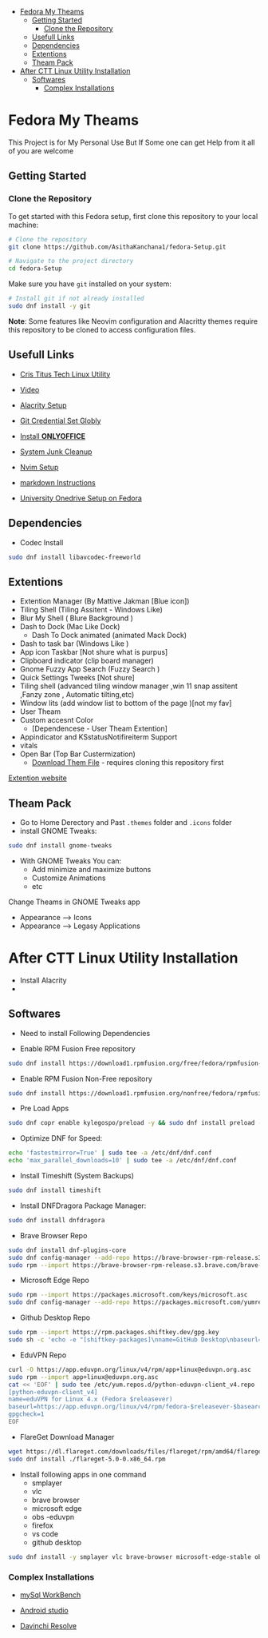 

<!-- toc -->

- [Fedora My Theams](#fedora-my-theams)
  * [Getting Started](#getting-started)
    + [Clone the Repository](#clone-the-repository)
  * [Usefull Links](#usefull-links)
  * [Dependencies](#dependencies)
  * [Extentions](#extentions)
  * [Theam Pack](#theam-pack)
- [After CTT Linux Utility Installation](#after-ctt-linux-utility-installation)
  * [Softwares](#softwares)
    + [Complex Installations](#complex-installations)

<!-- tocstop -->

# Fedora My Theams 
This Project is for My Personal Use But If Some one can get Help from it all of you are welcome

## Getting Started

### Clone the Repository

To get started with this Fedora setup, first clone this repository to your local machine:

```bash
# Clone the repository
git clone https://github.com/AsithaKanchana1/fedora-Setup.git

# Navigate to the project directory
cd fedora-Setup
```

Make sure you have `git` installed on your system:
```bash
# Install git if not already installed
sudo dnf install -y git
```

**Note**: Some features like Neovim configuration and Alacritty themes require this repository to be cloned to access configuration files. 

## Usefull Links 
- [Cris Titus Tech Linux Utility](https://github.com/ChrisTitusTech/linutil.git)

- [Video](https://youtu.be/viffvWtMTdo)

- [Alacrity Setup](/alacrity-setup.md)

- [Git Credential Set Globly ](/set-git-defaults.md)

- [Install **ONLYOFFICE**](/only-office-rpm.md)

- [System Junk Cleanup](/system-clean.md)

- [Nvim Setup](/nvim-config.md)

- [markdown Instructions](/markdown-instructions.md)

- [University Onedrive Setup on Fedora](/one-drive-sync.md)


## Dependencies 
- Codec Install 

```bash 
sudo dnf install libavcodec-freeworld
```

## Extentions 
- Extention Manager (By Mattive Jakman [Blue icon])
- Tiling Shell (Tiling Assitent - Windows Like)
- Blur My Shell ( Blure Background )
- Dash to Dock (Mac Like Dock)
    - Dash To Dock animated (animated Mack Dock)
- Dash to task bar (Windows Like )
- App icon Taskbar [Not shure what is purpus]
- Clipboard indicator (clip board manager)
- Gnome Fuzzy App Search (Fuzzy Search )
- Quick Settings Tweeks [Not shure]
- Tiling shell (advanced tiling window manager ,win 11 snap assitent ,Fanzy zone , Automatic tilting,etc)
- Window lits (add window list to bottom of the page )[not my fav]
- User Theam
- Custom accesnt Color 
    - [Dependencese - User Theam Extention]
- Appindicator and KSstatusNotifireiterm Support
- vitals
- Open Bar (Top Bar Custermization)
    - [Download Them File](/config/openbar) - requires cloning this repository first


[Extention website](https://extensions.gnome.org/extension/7065/tiling-shell/)

## Theam Pack 

- Go to Home Derectory and Past  `.themes` folder and `.icons` folder 
- install GNOME Tweaks:

```bash
sudo dnf install gnome-tweaks
```

- With GNOME Tweaks You can:
  - Add minimize and maximize buttons
  - Customize Animations
  - etc

Change Theams in GNOME Tweaks app 

- Appearance --> Icons 
- Appearance --> Legasy Applications

# After CTT Linux Utility Installation 

- Install Alacrity  
- 
## Softwares 
- Need to install Following Dependencies

- Enable RPM Fusion Free repository
```bash
sudo dnf install https://download1.rpmfusion.org/free/fedora/rpmfusion-free-release-$(rpm -E %fedora).noarch.rpm
```

- Enable RPM Fusion Non-Free repository
```bash
sudo dnf install https://download1.rpmfusion.org/nonfree/fedora/rpmfusion-nonfree-release-$(rpm -E %fedora).noarch.rpm
```

- Pre Load Apps 
```bash
sudo dnf copr enable kylegospo/preload -y && sudo dnf install preload -y && sudo systemctl enable --now preload
```

- Optimize DNF for Speed:
```bash
echo 'fastestmirror=True' | sudo tee -a /etc/dnf/dnf.conf
echo 'max_parallel_downloads=10' | sudo tee -a /etc/dnf/dnf.conf
```

- Install Timeshift (System Backups)
```bash
sudo dnf install timeshift
```

- Install DNFDragora Package Manager:
```bash
sudo dnf install dnfdragora
```

- Brave Browser Repo
```bash
sudo dnf install dnf-plugins-core
sudo dnf config-manager --add-repo https://brave-browser-rpm-release.s3.brave.com/x86_64/
sudo rpm --import https://brave-browser-rpm-release.s3.brave.com/brave-core.asc
```
- Microsoft Edge Repo
```bash
sudo rpm --import https://packages.microsoft.com/keys/microsoft.asc
sudo dnf config-manager --add-repo https://packages.microsoft.com/yumrepos/edge
```
- Github Desktop Repo
```bash
sudo rpm --import https://rpm.packages.shiftkey.dev/gpg.key
sudo sh -c 'echo -e "[shiftkey-packages]\nname=GitHub Desktop\nbaseurl=https://rpm.packages.shiftkey.dev/rpm/\nenabled=1\ngpgcheck=1\nrepo_gpgcheck=1\ngpgkey=https://rpm.packages.shiftkey.dev/gpg.key" > /etc/yum.repos.d/shiftkey-packages.repo'
```

- EduVPN Repo
```bash 
curl -O https://app.eduvpn.org/linux/v4/rpm/app+linux@eduvpn.org.asc
sudo rpm --import app+linux@eduvpn.org.asc
cat << 'EOF' | sudo tee /etc/yum.repos.d/python-eduvpn-client_v4.repo
[python-eduvpn-client_v4]
name=eduVPN for Linux 4.x (Fedora $releasever)
baseurl=https://app.eduvpn.org/linux/v4/rpm/fedora-$releasever-$basearch
gpgcheck=1
EOF
```
- FlareGet Download Manager
```bash
wget https://dl.flareget.com/downloads/files/flareget/rpm/amd64/flareget-5.0-0.x86_64.rpm
sudo dnf install ./flareget-5.0-0.x86_64.rpm
```

- Install following apps in one command
    - smplayer
    - vlc
    - brave browser
    - microsoft edge
    - obs
    -eduvpn
    - firefox
    - vs code
    - github desktop
```bash
sudo dnf install -y smplayer vlc brave-browser microsoft-edge-stable obs-studio eduvpn-client firefox code github-desktop
```
### Complex Installations 
- [mySql WorkBench](/mysql-work-bench.md)

- [Android studio](/android-studio-setup.md)

- [Davinchi Resolve](/davinci-resolve-install.md)
